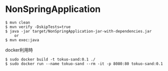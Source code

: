 # NonSpringApplication

```
$ mvn clean
$ mvn verify -DskipTests=true
$ java -jar target/NonSpringApplication-jar-with-dependencies.jar
    or
$ mvn exec:java
```

docker利用時
```
$ sudo docker build -t tokuo-sand:0.1 ./
$ sudo docker run --name tokuo-sand --rm -it -p 8080:80 tokuo-sand:0.1
```
